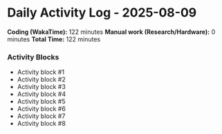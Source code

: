 # Daily Activity Log - 2025-08-09

**Coding (WakaTime):** 122 minutes
**Manual work (Research/Hardware):** 0 minutes
**Total Time:** 122 minutes

### Activity Blocks
- Activity block #1
- Activity block #2
- Activity block #3
- Activity block #4
- Activity block #5
- Activity block #6
- Activity block #7
- Activity block #8
